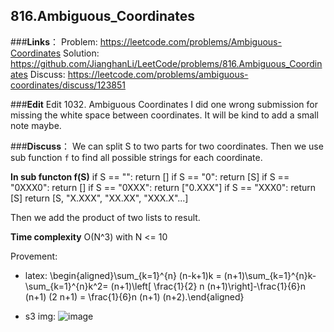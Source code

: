 816.Ambiguous_Coordinates
----------------------------------------------

###**Links**：
Problem: https://leetcode.com/problems/Ambiguous-Coordinates
Solution: https://github.com/JianghanLi/LeetCode/problems/816.Ambiguous_Coordinates
Discuss: https://leetcode.com/problems/ambiguous-coordinates/discuss/123851

###**Edit**
Edit 1032. Ambiguous Coordinates
I did one wrong submission for missing the white space between coordinates.
It will be kind to add a small note maybe.

###**Discuss**：
We can split S to two parts for two coordinates.
Then we use sub function ```f``` to find all possible strings for each coordinate.

**In sub functon f(S)**
if S == "": return []
if S == "0": return [S]
if S == "0XXX0": return []
if S == "0XXX": return ["0.XXX"]
if S == "XXX0": return [S]
return [S, "X.XXX", "XX.XX", "XXX.X"...]

Then we add the product of two lists to result.

**Time complexity**
O(N^3) with N <= 10


Provement:

- latex:
\begin{aligned}\sum_{k=1}^{n} (n-k+1)k = (n+1)\sum_{k=1}^{n}k-\sum_{k=1}^{n}k^2= (n+1)\left[ \frac{1}{2} n (n+1)\right]-\frac{1}{6}n (n+1) (2 n+1) = \frac{1}{6}n (n+1) (n+2).\end{aligned}

- s3 img:
![image](https://s3-lc-upload.s3.amazonaws.com/users/lee215/image_1523920967.png)